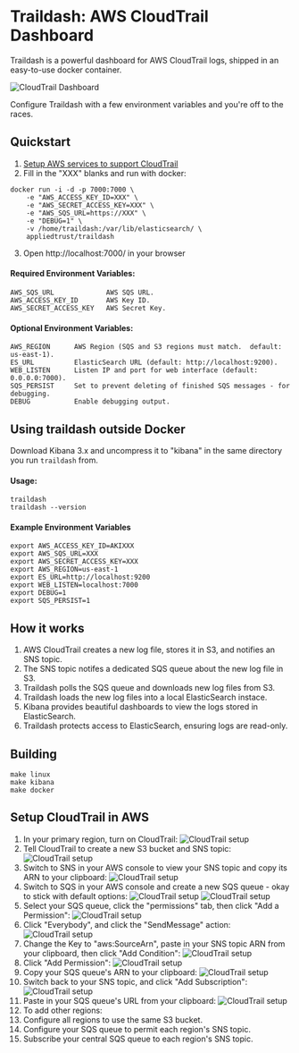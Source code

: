 # Traildash: AWS CloudTrail Dashboard
Traildash is a powerful dashboard for AWS CloudTrail logs, shipped in an easy-to-use docker container.

![CloudTrail Dashboard](/readme_images/traildash_screenshot.png)

Configure Traildash with a few environment variables and you're off to the races.

## Quickstart
1. [Setup AWS services to support CloudTrail](#setup-cloudtrail-in-aws)
2. Fill in the "XXX" blanks and run with docker: 
```
docker run -i -d -p 7000:7000 \
	-e "AWS_ACCESS_KEY_ID=XXX" \
	-e "AWS_SECRET_ACCESS_KEY=XXX" \
	-e "AWS_SQS_URL=https://XXX" \
	-e "DEBUG=1" \
	-v /home/traildash:/var/lib/elasticsearch/ \
	appliedtrust/traildash
```
3. Open http://localhost:7000/ in your browser

#### Required Environment Variables:
	AWS_SQS_URL				AWS SQS URL.
	AWS_ACCESS_KEY_ID		AWS Key ID.
	AWS_SECRET_ACCESS_KEY	AWS Secret Key.

#### Optional Environment Variables:
	AWS_REGION		AWS Region (SQS and S3 regions must match.  default: us-east-1).
	ES_URL			ElasticSearch URL (default: http://localhost:9200).
	WEB_LISTEN		Listen IP and port for web interface (default: 0.0.0.0:7000).
	SQS_PERSIST		Set to prevent deleting of finished SQS messages - for debugging.
	DEBUG			Enable debugging output.

## Using traildash outside Docker
Download Kibana 3.x and uncompress it to "kibana" in the same directory you run `traildash` from.

#### Usage:
	traildash
	traildash --version

#### Example Environment Variables
```
export AWS_ACCESS_KEY_ID=AKIXXX
export AWS_SQS_URL=XXX
export AWS_SECRET_ACCESS_KEY=XXX
export AWS_REGION=us-east-1
export ES_URL=http://localhost:9200
export WEB_LISTEN=localhost:7000
export DEBUG=1
export SQS_PERSIST=1
```

## How it works 
1. AWS CloudTrail creates a new log file, stores it in S3, and notifies an SNS topic.
1. The SNS topic notifes a dedicated SQS queue about the new log file in S3.
1. Traildash polls the SQS queue and downloads new log files from S3.
1. Traildash loads the new log files into a local ElasticSearch instace.
1. Kibana provides beautiful dashboards to view the logs stored in ElasticSearch.
1. Traildash protects access to ElasticSearch, ensuring logs are read-only.

## Building
```
make linux
make kibana
make docker
```

## Setup CloudTrail in AWS
1. In your primary region, turn on CloudTrail: ![CloudTrail setup](/readme_images/AWS_CloudTrail_Setup_01.png)
1. Tell CloudTrail to create a new S3 bucket and SNS topic: ![CloudTrail setup](/readme_images/AWS_CloudTrail_Setup_02.png)
1. Switch to SNS in your AWS console to view your SNS topic and copy its ARN to your clipboard: ![CloudTrail setup](/readme_images/AWS_CloudTrail_Setup_03.png)
1. Switch to SQS in your AWS console and create a new SQS queue - okay to stick with default options: ![CloudTrail setup](/readme_images/AWS_CloudTrail_Setup_04.png) ![CloudTrail setup](/readme_images/AWS_CloudTrail_Setup_05.png)
1. Select your SQS queue, click the "permissions" tab, then click "Add a Permission": ![CloudTrail setup](/readme_images/AWS_CloudTrail_Setup_06.png)
1. Click "Everybody", and click the "SendMessage" action: ![CloudTrail setup](/readme_images/AWS_CloudTrail_Setup_07.png)
1. Change the Key to "aws:SourceArn", paste in your SNS topic ARN from your clipboard, then click "Add Condition": ![CloudTrail setup](/readme_images/AWS_CloudTrail_Setup_08.png)
1. Click "Add Permission": ![CloudTrail setup](/readme_images/AWS_CloudTrail_Setup_09.png)
1. Copy your SQS queue's ARN to your clipboard: ![CloudTrail setup](/readme_images/AWS_CloudTrail_Setup_10.png)
1. Switch back to your SNS topic, and click "Add Subscription": ![CloudTrail setup](/readme_images/AWS_CloudTrail_Setup_12.png)
1. Paste in your SQS queue's URL from your clipboard:  ![CloudTrail setup](/readme_images/AWS_CloudTrail_Setup_13.png)
1. To add other regions:
  1. Configure all regions to use the same S3 bucket.
  1. Configure your SQS queue to permit each region's SNS topic.
  1. Subscribe your central SQS queue to each region's SNS topic.
